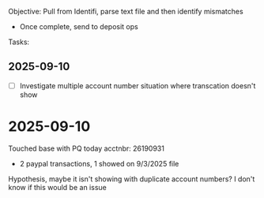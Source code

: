 Objective:
Pull from Identifi, parse text file and then identify mismatches
- Once complete, send to deposit ops

Tasks:
## 2025-09-10
- [ ] Investigate multiple account number situation where transcation doesn't show

# 2025-09-10 
Touched base with PQ today
acctnbr: 26190931
- 2 paypal transactions, 1 showed on 9/3/2025 file

Hypothesis, maybe it isn't showing with duplicate account numbers? I don't know if this would be an issue


